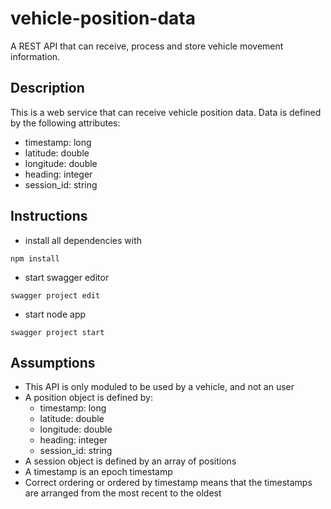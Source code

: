 # vehicle-position-data
A REST API that can receive, process and store vehicle movement information.

## Description

This is a web service that can receive vehicle position data. Data is defined by the following attributes:

* timestamp: long
* latitude: double
* longitude: double
* heading: integer
* session_id: string


## Instructions

* install all dependencies with
```
npm install
```
* start swagger editor
```
swagger project edit
```
* start node app
```
swagger project start
```

## Assumptions

* This API is only moduled to be used by a vehicle, and not an user
* A position object is defined by:
    * timestamp: long
    * latitude: double
    * longitude: double
    * heading: integer
    * session_id: string
* A session object is defined by an array of positions
* A timestamp is an epoch timestamp
* Correct ordering or ordered by timestamp means that the timestamps are arranged from the most recent to the oldest